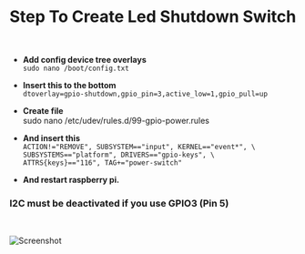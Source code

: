 **<h1>Step To Create Led Shutdown Switch</h1>** <br>

- **Add config device tree overlays** <br>
```sudo nano /boot/config.txt```

- **Insert this to the bottom** <br>
```dtoverlay=gpio-shutdown,gpio_pin=3,active_low=1,gpio_pull=up```

- **Create file** <br> 
     sudo nano /etc/udev/rules.d/99-gpio-power.rules

- **And insert this** <br>
```ACTION!="REMOVE", SUBSYSTEM=="input", KERNEL=="event*", \``` <br> 
   ```SUBSYSTEMS=="platform", DRIVERS=="gpio-keys", \``` <br> 
   ```ATTRS{keys}=="116", TAG+="power-switch"``` <br>

- **And restart raspberry pi.** <br>

**<h3>I2C must be deactivated if you use GPIO3 (Pin 5)</h3>** <br> 

![Screenshot](LedBotton.jpg)

